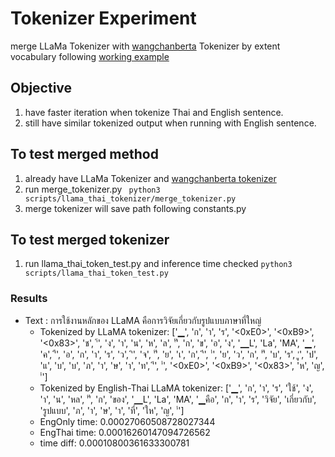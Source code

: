 # Tokenizer Experiment

merge LLaMa Tokenizer with [wangchanberta](https://huggingface.co/airesearch/wangchanberta-base-att-spm-uncased/tree/main) Tokenizer by extent vocabulary following [working example](https://github.com/ymcui/Chinese-LLaMA-Alpaca/blob/main/README_EN.md) 

## Objective
1. have faster iteration when tokenize Thai and English sentence.
2. still have similar tokenized output when running with English sentence.

## To test merged method
1.  already have LLaMa Tokenizer and [wangchanberta tokenizer](https://huggingface.co/airesearch/wangchanberta-base-att-spm-uncased/tree/main)
2.  run merge_tokenizer.py
``` python3 scripts/llama_thai_tokenizer/merge_tokenizer.py```
3. merge tokenizer will save path following constants.py

## To test merged tokenizer

1.  run llama_thai_token_test.py and inference time checked
```python3 scripts/llama_thai_token_test.py```

### Results
- Text : การใช้งานหลักของ LLaMA คือการวิจัยเกี่ยวกับรูปแบบภาษาที่ใหญ่
    - Tokenized by LLaMA tokenizer: ['▁', 'ก', 'า', 'ร', '<0xE0>', '<0xB9>', '<0x83>', 'ช', '้', 'ง', 'า', 'น', 'ห', 'ล', 'ั', 'ก', 'ข', 'อ', 'ง', '▁L', 'La', 'MA', '▁', 'ค', 'ื', 'อ', 'ก', 'า', 'ร', 'ว', 'ิ', 'จ', 'ั', 'ย', 'เ', 'ก', 'ี', '่', 'ย', 'ว', 'ก', 'ั', 'บ', 'ร', 'ู', 'ป', 'แ', 'บ', 'บ', 'ภ', 'า', 'ษ', 'า', 'ท', 'ี', '่', '<0xE0>', '<0xB9>', '<0x83>', 'ห', 'ญ', '่']
    - Tokenized by English-Thai LLaMA tokenizer: ['▁', 'ก', 'า', 'ร', 'ใช้', 'ง', 'า', 'น', 'หล', 'ั', 'ก', 'ของ', '▁L', 'La', 'MA', '▁คือ', 'ก', 'า', 'ร', 'วิจัย', 'เกี่ยวกับ', 'รูปแบบ', 'ภ', 'า', 'ษ', 'า', 'ที่', 'ให', 'ญ', '่']
    - EngOnly time: 0.00027060508728027344
    - EngThai time: 0.00016260147094726562
    - time diff: 0.00010800361633300781

